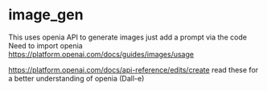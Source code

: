 # image_gen
This uses openia API to generate images just add a prompt via the code
Need to import openia
https://platform.openai.com/docs/guides/images/usage

https://platform.openai.com/docs/api-reference/edits/create
read these for a better understanding of openia (Dall-e)
